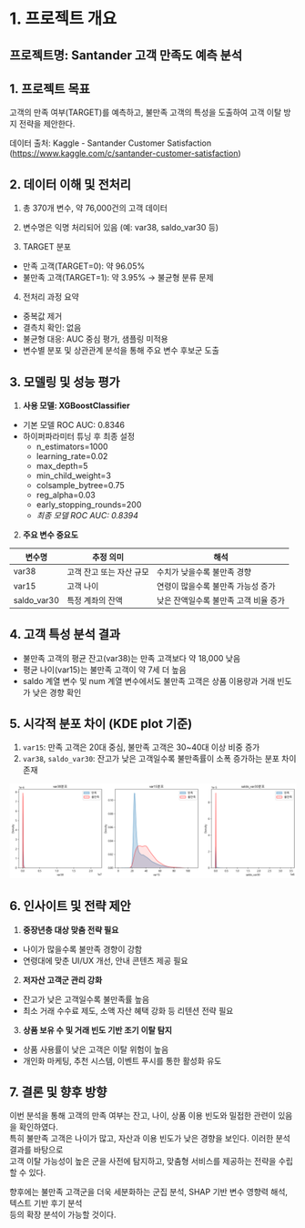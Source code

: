# 1. 프로젝트 개요

## 프로젝트명: Santander 고객 만족도 예측 분석

## 1. 프로젝트 목표

고객의 만족 여부(TARGET)를 예측하고, 불만족 고객의 특성을 도출하여 고객 이탈 방지 전략을 제안한다.

데이터 출처: Kaggle - Santander Customer Satisfaction (https://www.kaggle.com/c/santander-customer-satisfaction)

## 2. 데이터 이해 및 전처리

1. 총 370개 변수, 약 76,000건의 고객 데이터
2. 변수명은 익명 처리되어 있음 (예: var38, saldo_var30 등)

3. TARGET 분포

- 만족 고객(TARGET=0): 약 96.05%
- 불만족 고객(TARGET=1): 약 3.95% → 불균형 분류 문제

4. 전처리 과정 요약

- 중복값 제거
- 결측치 확인: 없음
- 불균형 대응: AUC 중심 평가, 샘플링 미적용
- 변수별 분포 및 상관관계 분석을 통해 주요 변수 후보군 도출

## 3. 모델링 및 성능 평가

1. **사용 모델: XGBoostClassifier**

- 기본 모델 ROC AUC: 0.8346
- 하이퍼파라미터 튜닝 후 최종 설정
  - n_estimators=1000
  - learning_rate=0.02
  - max_depth=5
  - min_child_weight=3
  - colsample_bytree=0.75
  - reg_alpha=0.03
  - early_stopping_rounds=200
  - _최종 모델 ROC AUC: 0.8394_

2. **주요 변수 중요도**

| 변수명      | 추정 의미                | 해석                                  |
| ----------- | ------------------------ | ------------------------------------- |
| var38       | 고객 잔고 또는 자산 규모 | 수치가 낮을수록 불만족 경향           |
| var15       | 고객 나이                | 연령이 많을수록 불만족 가능성 증가    |
| saldo_var30 | 특정 계좌의 잔액         | 낮은 잔액일수록 불만족 고객 비율 증가 |

## 4. 고객 특성 분석 결과

- 불만족 고객의 평균 잔고(var38)는 만족 고객보다 약 18,000 낮음
- 평균 나이(var15)는 불만족 고객이 약 7세 더 높음
- saldo 계열 변수 및 num 계열 변수에서도 불만족 고객은 상품 이용량과 거래 빈도가 낮은 경향 확인

## 5. 시각적 분포 차이 (KDE plot 기준)

1. `var15`: 만족 고객은 20대 중심, 불만족 고객은 30~40대 이상 비중 증가
2. `var38`, `saldo_var30`: 잔고가 낮은 고객일수록 불만족률이 소폭 증가하는 분포 차이 존재

![변수들의 만족/불만족 분포 KDE 시각화](나이,잔고_비교그래프.png)

## 6. 인사이트 및 전략 제안

1. **중장년층 대상 맞춤 전략 필요**

- 나이가 많을수록 불만족 경향이 강함
- 연령대에 맞춘 UI/UX 개선, 안내 콘텐츠 제공 필요

2. **저자산 고객군 관리 강화**

- 잔고가 낮은 고객일수록 불만족률 높음
- 최소 거래 수수료 제도, 소액 자산 혜택 강화 등 리텐션 전략 필요

3. **상품 보유 수 및 거래 빈도 기반 조기 이탈 탐지**

- 상품 사용률이 낮은 고객은 이탈 위험이 높음
- 개인화 마케팅, 추천 시스템, 이벤트 푸시를 통한 활성화 유도

## 7. 결론 및 향후 방향

이번 분석을 통해 고객의 만족 여부는 잔고, 나이, 상품 이용 빈도와 밀접한 관련이 있음을 확인하였다.  
특히 불만족 고객은 나이가 많고, 자산과 이용 빈도가 낮은 경향을 보인다. 이러한 분석 결과를 바탕으로  
고객 이탈 가능성이 높은 군을 사전에 탐지하고, 맞춤형 서비스를 제공하는 전략을 수립할 수 있다.

향후에는 불만족 고객군을 더욱 세분화하는 군집 분석, SHAP 기반 변수 영향력 해석, 텍스트 기반 후기 분석  
등의 확장 분석이 가능할 것이다.
